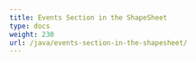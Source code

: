 ```yaml
---
title: Events Section in the ShapeSheet
type: docs
weight: 230
url: /java/events-section-in-the-shapesheet/
---
```




